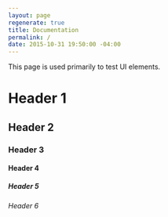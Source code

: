```yaml
---
layout: page
regenerate: true
title: Documentation
permalink: /
date: 2015-10-31 19:50:00 -04:00
---
```


This page is used primarily to test UI elements.

# Header 1

## Header 2

### Header 3

#### Header 4

##### Header 5

###### Header 6

